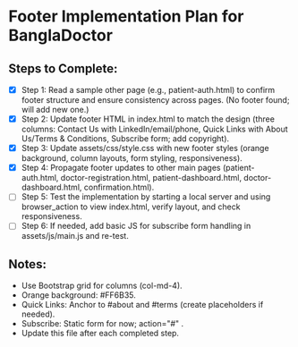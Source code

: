 # Footer Implementation Plan for BanglaDoctor

## Steps to Complete:

- [x] Step 1: Read a sample other page (e.g., patient-auth.html) to confirm footer structure and ensure consistency across pages. (No footer found; will add new one.)
- [x] Step 2: Update footer HTML in index.html to match the design (three columns: Contact Us with LinkedIn/email/phone, Quick Links with About Us/Terms & Conditions, Subscribe form; add copyright).
- [x] Step 3: Update assets/css/style.css with new footer styles (orange background, column layouts, form styling, responsiveness).
- [x] Step 4: Propagate footer updates to other main pages (patient-auth.html, doctor-registration.html, patient-dashboard.html, doctor-dashboard.html, confirmation.html).
- [ ] Step 5: Test the implementation by starting a local server and using browser_action to view index.html, verify layout, and check responsiveness.
- [ ] Step 6: If needed, add basic JS for subscribe form handling in assets/js/main.js and re-test.

## Notes:
- Use Bootstrap grid for columns (col-md-4).
- Orange background: #FF6B35.
- Quick Links: Anchor to #about and #terms (create placeholders if needed).
- Subscribe: Static form for now; action="#" .
- Update this file after each completed step.
